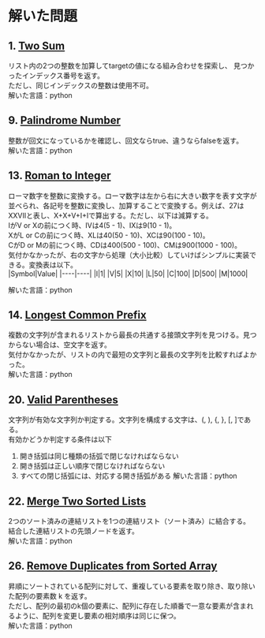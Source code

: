 # 解いた問題
## 1. <a href="https://leetcode.com/problems/two-sum/">Two Sum</a>
リスト内の2つの整数を加算してtargetの値になる組み合わせを探索し、
見つかったインデックス番号を返す。<br>
ただし、同じインデックスの整数は使用不可。<br>
解いた言語：python

## 9. <a href="https://leetcode.com/problems/palindrome-number/">Palindrome Number</a>
整数が回文になっているかを確認し、回文ならtrue、違うならfalseを返す。<br>
解いた言語：python

## 13. <a href="https://leetcode.com/problems/roman-to-integer/description/">Roman to Integer</a>
ローマ数字を整数に変換する。ローマ数字は左から右に大きい数字を表す文字が並べられ、各記号を整数に変換し、加算することで変換する。例えば、27はXXVIIと表し、X+X+V+I+Iで算出する。ただし、以下は減算する。<br>
IがV or Xの前につく時、IVは4(5 - 1)、IXは9(10 - 1)。<br>
XがL or Cの前につく時、XLは40(50 - 10)、XCは90(100 - 10)。<br>
CがD or Mの前につく時、CDは400(500 - 100)、CMは900(1000 - 100)。<br>
気付かなかったが、右の文字から処理（大小比較）していけばシンプルに実装できる。変換表は以下。<br>
|Symbol|Value|
|----|----|
|I|1|
|V|5|
|X|10|
|L|50|
|C|100|
|D|500|
|M|1000|

解いた言語：python

## 14. <a href="https://leetcode.com/problems/longest-common-prefix/description/">Longest Common Prefix
</a>
複数の文字列が含まれるリストから最長の共通する接頭文字列を見つける。見つからない場合は、空文字を返す。<br>
気付かなかったが、リストの内で最短の文字列と最長の文字列を比較すればよかった。<br>
解いた言語：python

## 20. <a href="https://leetcode.com/problems/valid-parentheses/description/?source=submission-noac">Valid Parentheses</a>
文字列が有効な文字列か判定する。文字列を構成する文字は、(, ), {, }, [, ]である。<br>
有効かどうか判定する条件は以下<br>
1. 開き括弧は同じ種類の括弧で閉じなければならない
1. 開き括弧は正しい順序で閉じなければならない
1. すべての閉じ括弧には、対応する開き括弧がある
解いた言語：python

## 22. <a href="https://leetcode.com/problems/merge-two-sorted-lists/description/">Merge Two Sorted Lists</a>
2つのソート済みの連結リストを1つの連結リスト（ソート済み）に結合する。<br>
結合した連結リストの先頭ノードを返す。<br>
解いた言語：python

## 26. <a href="https://leetcode.com/problems/remove-duplicates-from-sorted-array/">Remove Duplicates from Sorted Array</a>
昇順にソートされている配列に対して、重複している要素を取り除き、取り除いた配列の要素数 k を返す。<br>
ただし、配列の最初のk個の要素に、配列に存在した順番で一意な要素が含まれるように、配列を変更し要素の相対順序は同じに保つ。<br>
解いた言語：python
